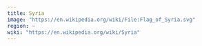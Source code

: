```yaml
---
title: Syria
image: "https://en.wikipedia.org/wiki/File:Flag_of_Syria.svg"
region: ~
wiki: "https://en.wikipedia.org/wiki/Syria"
---
```

